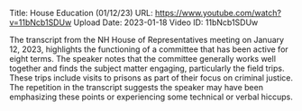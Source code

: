 Title: House Education (01/12/23)
URL: https://www.youtube.com/watch?v=11bNcb1SDUw
Upload Date: 2023-01-18
Video ID: 11bNcb1SDUw

The transcript from the NH House of Representatives meeting on January 12, 2023, highlights the functioning of a committee that has been active for eight terms. The speaker notes that the committee generally works well together and finds the subject matter engaging, particularly the field trips. These trips include visits to prisons as part of their focus on criminal justice. The repetition in the transcript suggests the speaker may have been emphasizing these points or experiencing some technical or verbal hiccups.
